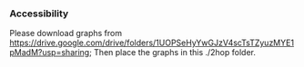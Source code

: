 ### Accessibility

Please download graphs from https://drive.google.com/drive/folders/1UOPSeHyYwGJzV4scTsTZyuzMYE1pMadM?usp=sharing; Then place the graphs in this ./2hop folder.
